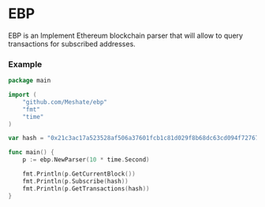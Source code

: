 # EBP
EBP is an Implement Ethereum blockchain parser that will allow to query transactions for subscribed
addresses.
### Example

```go
package main

import (
	"github.com/Meshate/ebp"
	"fmt"
	"time"
)

var hash = "0x21c3ac17a523528af506a37601fcb1c81d029f8b68dc63cd094f72767acdfd13"

func main() {
	p := ebp.NewParser(10 * time.Second)

	fmt.Println(p.GetCurrentBlock())
	fmt.Println(p.Subscribe(hash))
	fmt.Println(p.GetTransactions(hash))
}
```
